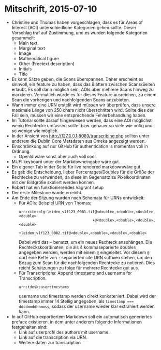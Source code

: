 Mitschrift, 2015-07-10
===

* Christine und Thomas haben vorgeschlagen,
  dass es für Areas of Interest (AOI) unterschiedliche Kategorien geben sollte.
  Dieser Vorschlag traf auf Zustimmung, und es wurden folgende Kategorien gesammelt:
  - Main text
  - Marginal text
  - Image
  - Mathematical figure
  - Other (Freetext description)
  - Initials
  - Title
* Es kann Sätze geben, die Scans überspannen.
  Daher erscheint es sinnvoll, ein feature zu haben, dass das Blättern zwischen Scans/Seiten erlaubt.
  Es soll dann möglich sein, AOIs über mehrere Scans hinweg zu markieren.
  Vermutlich würde es für dieses Feature ausreichen,
  zu einem Scan die vorherigen und nachfolgenden Scans anzubieten.
* Wann immer eine URN erstellt wird müssen wir überprüfen,
  dass unsere maximale Länge von 250 chars nicht überschritten wird.
  Sollte dies der Fall sein, müssen wir eine entsprechende Fehlerbehandlung haben.
* Im Tutorial sollte darauf hingewiesen werden, dass eine AOI möglichst wenig Rechtecke umfassen sollte,
  bzw. genauer so viele wie nötig und so wenige wie möglich.
* In der Ansicht von http://127.0.0.1:8080/transcribing.php
  sollten unter anderem die Dublin Core Metadaten aus Omeka angezeigt werden.
* Einschränkung auf nur GitHub für authentication is momentan voll in Ordnung.
  * OpenId wäre sonst aber auch voll cool.
* MUFI keyboard unter der Markdowneingabe wäre gut.
* Ein eigener Tab in der Seite für live rendered markdownwäre gut.
* Es gab die Entscheidung, lieber Percentages/Doubles für die Größe der Rechtecke zu verwenden,
  da diese im Gegensatz zu Pixelkoordinaten mit der Bildgröße skaliert werden können.
* Robert hat ein funktionierendes Vagrant setup
* Der erste Milestone wurde erreicht.
* Am Ende der Sitzung wurden noch Schemata für URNs entwickelt:
  * Für AOIs:
    Beispiel URN von Thomas:
    ```
    urn:cite:olg:leiden_vlf123_0001.tif@<double>,<double>,<double>,<double>
                                      +@<double>,<double>,<double>,<double>
                                      +leiden_vlf123_0002.tif@<double>,<double>,<double>,<double>
    ```
    Dabei wird das ```+``` benutzt, um ein neues Rechteck anzuhängen.
    Die Rechteckskoordinaten, die als 4 kommaseparierte doubles angegeben werden,
    werden mit einem ```@``` eingeleitet.
    Vor diesem ```@``` darf eine Kette von ```:``` separierten cite URN suffixen stehen,
    um den Bezug zum Scan für die nachfolgenden Rechtecke zu notieren.
    Dies reicht Schätzungen zu folge für mehrere Rechtecke gut aus.
  * Für Transcriptions:
    Append timestamp and username for Transcription.
    ```
    urn:tdesk:usertimestamp
    ```
    username und timestamp werden direkt konkateniert.
    Dabei wird der timestamp immer 14 Stellig angegeben, als
    ```timestamp === ddddmmddhhmmss```,
    sodass der username wieder klar extrahiert werden kann.
* In auf GitHub exportiertem Markdown soll ein automatisch generiertes preface existieren,
  in dem unter anderem folgende Informationen festgehalten sind:
  * Link auf userprofil des authors mit username.
  * Link auf die transcription via URN.
  * Weitere daten zur transcription
